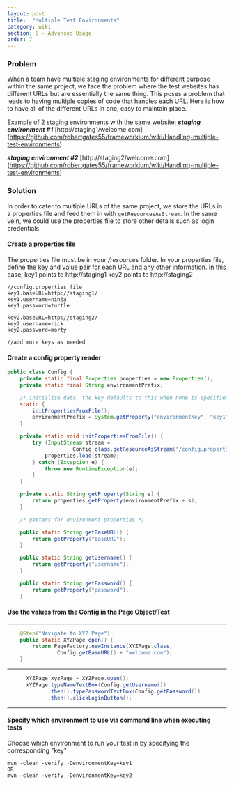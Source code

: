 ```yaml
---
layout: post
title:  "Multiple Test Environments"
category: wiki
section: 6 - Advanced Usage
order: 7
---
```


### Problem
When a team have multiple staging environments for different purpose within the same project, we face the problem where the test websites has different URLs but are essentially the same thing. This poses a problem that leads to having multiple copies of code that handles each URL.
Here is how to have all of the different URLs in one, easy to maintain place.

Example of 2 staging environments with the same website:
***staging environment #1***
[http://staging1/welcome.com] (https://github.com/robertgates55/frameworkium/wiki/Handling-multiple-test-environments)

***staging environment #2***
[http://staging2/welcome.com] (https://github.com/robertgates55/frameworkium/wiki/Handling-multiple-test-environments)

### Solution
In order to cater to multiple URLs of the same project, we store the URLs in a properties file and feed them in  with ```getResourcesAsStream```. In the same vein, we could use the properties file to store other details such as login credentials

#### Create a properties file
The properties file must be in your */resources* folder. In your properties file, define the key and value pair for each URL and any other information.
In this case,
key1 points to http://staging1
key2 points to http://staging2
```
//config.properties file
key1.baseURL=http://staging1/
key1.username=ninja
key1.password=turtle

key2.baseURL=http://staging2/
key2.username=rick
key2.password=morty

//add more keys as needed
```
#### Create a config property reader
```java
public class Config {
    private static final Properties properties = new Properties();
    private static final String environmentPrefix;

    /* initialise data, the key defaults to this when none is specified at command line */
    static {
        initPropertiesFromFile();
        environmentPrefix = System.getProperty("environmentKey", "key1") + ".";
    }

    private static void initPropertiesFromFile() {
        try (InputStream stream =
                     Config.class.getResourceAsStream("/config.properties")) {
            properties.load(stream);
        } catch (Exception e) {
            throw new RuntimeException(e);
        }
    }

    private static String getProperty(String s) {
        return properties.getProperty(environmentPrefix + s);
    }

    /* getters for environment properties */

    public static String getBaseURL() {
        return getProperty("baseURL");
    }

    public static String getUsername() {
        return getProperty("username");
    }

    public static String getPassword() {
        return getProperty("password");
    }
```

#### Use the values from the Config in the Page Object/Test
---
```java
    @Step("Navigate to XYZ Page")
    public static XYZPage open() {
        return PageFactory.newInstance(XYZPage.class,
                Config.getBaseURL() + "welcome.com");
    }
```
---
```java
      XYZPage xyzPage = XYZPage.open();
      xYZPage.typeNameTextBox(Config.getUsername())
             .then().typePasswordTextBox(Config.getPassword())
             .then().clickLoginButton();
```
---
#### Specify which environment to use via command line when executing tests
Choose which environment to run your test in by specifying  the corresponding "key"
```
mvn -clean -verify -DenvironmentKey=key1
OR
mvn -clean -verify -DenvironmentKey=key2
```